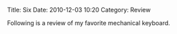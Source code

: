 Title: Six
Date: 2010-12-03 10:20
Category: Review

Following is a review of my favorite mechanical keyboard.
